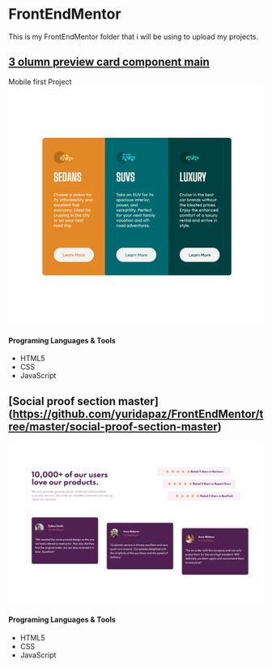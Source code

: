 # FrontEndMentor

This is my FrontEndMentor folder that i will be using to upload my projects.

## [3 olumn preview card component main](https://github.com/yuridapaz/FrontEndMentor/tree/master/3-column-preview-card-component-main)

Mobile first Project
![Desktop version](https://github.com/yuridapaz/FrontEndMentor/blob/5c790d22199122e21135d5936b4f2cfa25579f76/FrontEndMentor-IMG-PREVIEW/3-column-preview-card-component-main.png)

#### Programing Languages & Tools

- HTML5
- CSS
- JavaScript

## [Social proof section master] (https://github.com/yuridapaz/FrontEndMentor/tree/master/social-proof-section-master)

![Desktop version](https://github.com/yuridapaz/FrontEndMentor/blob/e133620ae0d021776e8c4c24a11f262294f12dd0/FrontEndMentor-IMG-PREVIEW/social-proof-section-master.png)

#### Programing Languages & Tools

- HTML5
- CSS
- JavaScript
